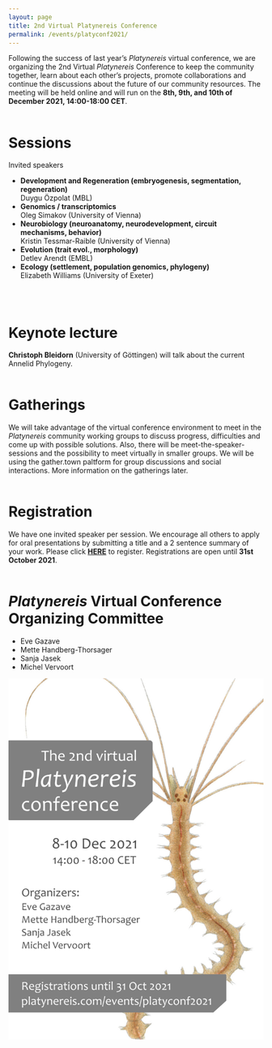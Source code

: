 ```yaml
---
layout: page
title: 2nd Virtual Platynereis Conference
permalink: /events/platyconf2021/
---
```


Following the success of last year’s _Platynereis_ virtual conference, we are organizing the 2nd Virtual _Platynereis_ Conference to keep the community together, learn about each other’s projects, promote collaborations and continue the discussions about the future of our community resources. The meeting will be held online and will run on the **8th, 9th, and 10th of December 2021, 14:00-18:00 CET**.
<br>
<br>

# Sessions #
  Invited speakers
- **Development and Regeneration (embryogenesis, segmentation, regeneration)**<br>
  Duygu Özpolat (MBL)
- **Genomics / transcriptomics**<br>
  Oleg Simakov (University of Vienna)
- **Neurobiology (neuroanatomy, neurodevelopment, circuit mechanisms, behavior)**<br>
  Kristin Tessmar-Raible (University of Vienna)
- **Evolution (trait evol., morphology)**<br>
  Detlev Arendt (EMBL)
- **Ecology (settlement, population genomics, phylogeny)**<br>
  Elizabeth Williams (University of Exeter)
<br>
<br>

# Keynote lecture #
**Christoph Bleidorn** (University of Göttingen) will talk about the current Annelid Phylogeny.
<br>
<br>

# Gatherings #
We will take advantage of the virtual conference environment to meet in the _Platynereis_ community working groups to discuss progress, difficulties and come up with possible solutions. Also, there will be meet-the-speaker-sessions and the possibility to meet virtually in smaller groups. We will be using the gather.town paltform for group discussions and social interactions. More information on the gatherings later.
<br>
<br>

# Registration #
We have one invited speaker per session. We encourage all others to apply for oral presentations by submitting a title and a 2 sentence summary of your work. Please click <a style="font-weight:bold" href='https://docs.google.com/forms/d/1Ww2NIpIVM7LucEv8m6hhLnwpbEvbM1H_WaQdvRf0hbQ/viewform' target="_blank">HERE</a> to register. Registrations are open until **31st October 2021**.
<br>
<br>

# _Platynereis_ Virtual Conference Organizing Committee
- Eve Gazave
- Mette Handberg-Thorsager
- Sanja Jasek
- Michel Vervoort

![platyconf2021 poster](/events/platyconf2021-poster.png)
